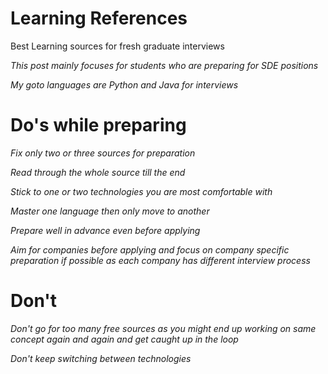 # Learning References

Best Learning sources for fresh graduate interviews

*This post mainly focuses for students who are preparing for SDE positions*

*My goto languages are Python and Java for interviews*



# Do's while preparing

*Fix only two or three sources for preparation*

*Read through the whole source till the end*

*Stick to one or two technologies you are most comfortable with*

*Master one language then only move to another*

*Prepare well in advance even before applying*

*Aim for companies before applying and focus on company specific preparation if possible as each company has different interview process*



# Don't 

*Don't go for too many free sources as you might end up working on same concept again and again and get caught up in the loop*

*Don't keep switching between technologies*



